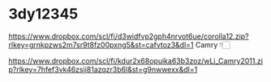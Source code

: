 # 3dy12345


https://www.dropbox.com/scl/fi/d3widfvp2gph4nrvot6ue/corolla12.zip?rlkey=grnkpzws2m7sr9t8fz00pxng5&st=cafvtoz3&dl=1
Camry 👇🏻


https://www.dropbox.com/scl/fi/kdur2x68opuika63b3zoz/wLi_Camry2011.zip?rlkey=7hfef3vk46zsji81azqzr3b6l&st=g9nwwexx&dl=1
